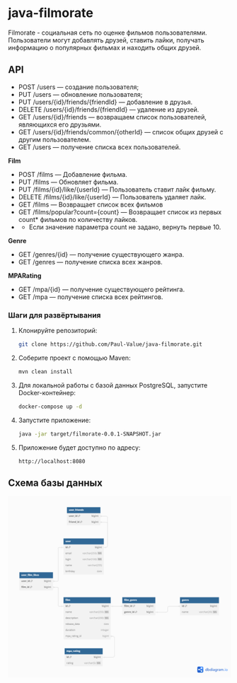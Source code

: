 # java-filmorate
Filmorate - социальная сеть по оценке фильмов пользователями. Пользователи могут добавлять друзей, ставить лайки, получать информацию о популярных фильмах и находить общих друзей.

## API

* POST /users — создание пользователя;
* PUT /users — обновление пользователя;
* PUT /users/{id}/friends/{friendId} — добавление в друзья.
* DELETE /users/{id}/friends/{friendId} — удаление из друзей.
* GET /users/{id}/friends — возвращаем список пользователей, являющихся его друзьями.
* GET /users/{id}/friends/common/{otherId} — список общих друзей с другим пользователем.
* GET /users — получение списка всех пользователей.

**Film**
* POST /films — Добавление фильма.
* PUT /films — Обновляет фильма.
* PUT /films/{id}/like/{userId} — Пользователь ставит лайк фильму.
* DELETE /films/{id}/like/{userId} — Пользователь удаляет лайк.
* GET /films — Возвращает список всех фильмов
* GET /films/popular?count={count} — Возвращает список из первых count* фильмов по количеству лайков.
*
    + Если значение параметра count не задано, вернуть первые 10.

**Genre**
* GET /genres/{id} — получение существующего жанра.
* GET /genres — получение списка всех жанров.

**MPARating**
* GET /mpa/{id} — получение существующего рейтинга.
* GET /mpa — получение списка всех рейтингов.

### Шаги для развёртывания
1. Клонируйте репозиторий:
   ```bash
   git clone https://github.com/Paul-Value/java-filmorate.git
   ```

3. Соберите проект с помощью Maven:
   ```bash
   mvn clean install
   ```

4. Для локальной работы с базой данных PostgreSQL, запустите Docker-контейнер:
   ```bash
   docker-compose up -d
   ```

5. Запустите приложение:
   ```bash
   java -jar target/filmorate-0.0.1-SNAPSHOT.jar
   ```

6. Приложение будет доступно по адресу:
   ```
   http://localhost:8080
   ```

## Схема базы данных 
![Scheme Data Base](https://github.com/Paul-Value/java-filmorate/blob/main/schemeBD.png)
